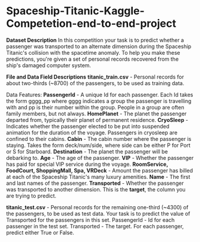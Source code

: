 # Spaceship-Titanic-Kaggle-Competetion-end-to-end-project

**Dataset Description**
In this competition your task is to predict whether a passenger was transported to an alternate dimension during the Spaceship Titanic's collision with the spacetime anomaly. To help you make these predictions, you're given a set of personal records recovered from the ship's damaged computer system.

**File and Data Field Descriptions**
**titanic_train.csv** - Personal records for about two-thirds (~8700) of the passengers, to be used as training data.

Data Features:
**PassengerId** - A unique Id for each passenger. Each Id takes the form gggg_pp where gggg indicates a group the passenger is travelling with and pp is their number within the group. People in a group are often family members, but not always.
**HomePlanet** - The planet the passenger departed from, typically their planet of permanent residence.
**CryoSleep** - Indicates whether the passenger elected to be put into suspended animation for the duration of the voyage. Passengers in cryosleep are confined to their cabins.
**Cabin** - The cabin number where the passenger is staying. Takes the form deck/num/side, where side can be either P for Port or S for Starboard.
**Destination** - The planet the passenger will be debarking to.
**Age** - The age of the passenger.
**VIP** - Whether the passenger has paid for special VIP service during the voyage.
**RoomService, FoodCourt, ShoppingMall, Spa, VRDeck** - Amount the passenger has billed at each of the Spaceship Titanic's many luxury amenities.
**Name** - The first and last names of the passenger.
**Transported** - Whether the passenger was transported to another dimension. This is the **target**, the column you are trying to predict.

**titanic_test.csv** - Personal records for the remaining one-third (~4300) of the passengers, to be used as test data. Your task is to predict the value of Transported for the passengers in this set.
PassengerId - Id for each passenger in the test set.
Transported - The target. For each passenger, predict either True or False.
